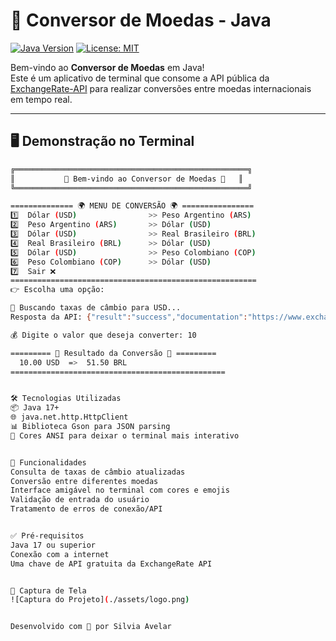 # 💱 Conversor de Moedas - Java

[![Java Version](https://img.shields.io/badge/Java-17%2B-%23ED8B00?style=for-the-badge&logo=openjdk)](https://openjdk.java.net/)
[![License: MIT](https://img.shields.io/badge/License-MIT-yellow.svg?style=for-the-badge)](https://opensource.org/licenses/MIT)

Bem-vindo ao **Conversor de Moedas** em Java!  
Este é um aplicativo de terminal que consome a API pública da [ExchangeRate-API](https://www.exchangerate-api.com/) para realizar conversões entre moedas internacionais em tempo real.

---

## 🖥️ Demonstração no Terminal

```bash
╔════════════════════════════════════════════════════╗
║           💱 Bem-vindo ao Conversor de Moedas 💱   ║
╚════════════════════════════════════════════════════╝

============== 🌍 MENU DE CONVERSÃO 🌍 ================
1️⃣  Dólar (USD)                >> Peso Argentino (ARS)
2️⃣  Peso Argentino (ARS)       >> Dólar (USD)
3️⃣  Dólar (USD)                >> Real Brasileiro (BRL)
4️⃣  Real Brasileiro (BRL)      >> Dólar (USD)
5️⃣  Dólar (USD)                >> Peso Colombiano (COP)
6️⃣  Peso Colombiano (COP)      >> Dólar (USD)
7️⃣  Sair ❌ 
=======================================================
👉 Escolha uma opção:

🔄 Buscando taxas de câmbio para USD...
Resposta da API: {"result":"success","documentation":"https://www.exchangerate-api.com/docs","terms_of_use":"https://www.exchangerate-api.com/terms","base_code":"USD","conversion_rates":{"USD":1,"BRL":5.15,"ARS":880.50,"COP":3920.75}}

💰 Digite o valor que deseja converter: 10

========= 💱 Resultado da Conversão 💱 =========
  10.00 USD  =>  51.50 BRL
================================================


🛠️ Tecnologias Utilizadas
📦 Java 17+
🌐 java.net.http.HttpClient
📊 Biblioteca Gson para JSON parsing
🎨 Cores ANSI para deixar o terminal mais interativo


📌 Funcionalidades
Consulta de taxas de câmbio atualizadas
Conversão entre diferentes moedas
Interface amigável no terminal com cores e emojis
Validação de entrada do usuário
Tratamento de erros de conexão/API


✅ Pré-requisitos
Java 17 ou superior
Conexão com a internet
Uma chave de API gratuita da ExchangeRate API


📸 Captura de Tela
![Captura do Projeto](./assets/logo.png)


Desenvolvido com 💙 por Silvia Avelar
